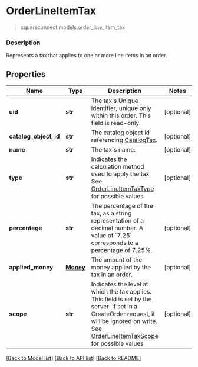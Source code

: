 # OrderLineItemTax
> squareconnect.models.order_line_item_tax

### Description

Represents a tax that applies to one or more line items in an order.

## Properties
Name | Type | Description | Notes
------------ | ------------- | ------------- | -------------
**uid** | **str** | The tax&#39;s Unique identifier, unique only within this order. This field is read-only. | [optional] 
**catalog_object_id** | **str** | The catalog object id referencing [CatalogTax](#type-catalogtax). | [optional] 
**name** | **str** | The tax&#39;s name. | [optional] 
**type** | **str** | Indicates the calculation method used to apply the tax. See [OrderLineItemTaxType](#type-orderlineitemtaxtype) for possible values | [optional] 
**percentage** | **str** | The percentage of the tax, as a string representation of a decimal number.  A value of &#x60;7.25&#x60; corresponds to a percentage of 7.25%. | [optional] 
**applied_money** | [**Money**](Money.md) | The amount of the money applied by the tax in an order. | [optional] 
**scope** | **str** | Indicates the level at which the tax applies. This field is set by the server. If set in a CreateOrder request, it will be ignored on write. See [OrderLineItemTaxScope](#type-orderlineitemtaxscope) for possible values | [optional] 

[[Back to Model list]](../README.md#documentation-for-models) [[Back to API list]](../README.md#documentation-for-api-endpoints) [[Back to README]](../README.md)


